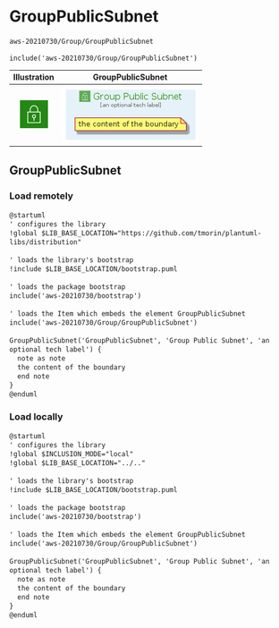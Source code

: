 # GroupPublicSubnet


```text
aws-20210730/Group/GroupPublicSubnet
```

```text
include('aws-20210730/Group/GroupPublicSubnet')
```



| Illustration | GroupPublicSubnet |
| :---: | :---: |
| ![illustration for Illustration](../../aws-20210730/Resource/GroupIcons/VpcSubnetPublic.png) | ![illustration for GroupPublicSubnet](../../aws-20210730/Group/GroupPublicSubnet.Local.png) |




## GroupPublicSubnet

### Load remotely
```plantuml
@startuml
' configures the library
!global $LIB_BASE_LOCATION="https://github.com/tmorin/plantuml-libs/distribution"

' loads the library's bootstrap
!include $LIB_BASE_LOCATION/bootstrap.puml

' loads the package bootstrap
include('aws-20210730/bootstrap')

' loads the Item which embeds the element GroupPublicSubnet
include('aws-20210730/Group/GroupPublicSubnet')

GroupPublicSubnet('GroupPublicSubnet', 'Group Public Subnet', 'an optional tech label') {
  note as note
  the content of the boundary
  end note
}
@enduml
```

### Load locally
```plantuml
@startuml
' configures the library
!global $INCLUSION_MODE="local"
!global $LIB_BASE_LOCATION="../.."

' loads the library's bootstrap
!include $LIB_BASE_LOCATION/bootstrap.puml

' loads the package bootstrap
include('aws-20210730/bootstrap')

' loads the Item which embeds the element GroupPublicSubnet
include('aws-20210730/Group/GroupPublicSubnet')

GroupPublicSubnet('GroupPublicSubnet', 'Group Public Subnet', 'an optional tech label') {
  note as note
  the content of the boundary
  end note
}
@enduml
```

